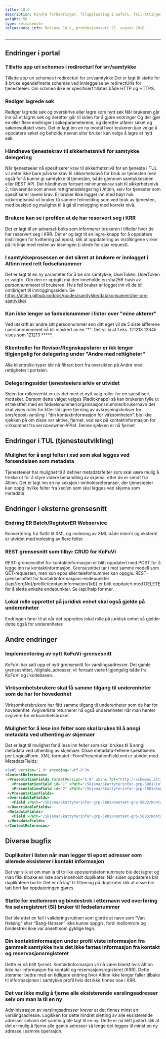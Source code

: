 ```yaml
---
title: 18.8
description: Mindre forbedringer, filopplasting i Safari, feilrettinger m.m.
weight: 50
type: releasenote
releasenote_info: Release 18.8, produksjonssatt 27. august 2018.
---
```


***
## Endringer i portal

### Tillatte app uri schemes i redirecturl for srr/samtykke

Tillatte app uri schemes i redirecturl for srr/samtykke
Det er lagt til støtte for å bruke egendefinerte schemas ved innleggelse av redirectUrls for tjenesteeier. Om schmea ikke er spesifisert tillates både HTTP og HTTPS.

### Rediger lagrede søk

Rediger lagrede søk og overskrive eller lagre som nytt søk
Når brukeren går inn på et lagret søk og deretter går til siden for å gjøre endringer Og der gjør en eller flere endringer i søkeparameterene, og deretter utfører søket og søkeresultatet vises. Det er lagt inn en ny modal hvor brukeren kan velge å oppdatere søket og beholde navnet eller bruker kan velge å lagre et nytt søk.

### Håndheve tjenestekrav til sikkerhetsnivå for samtykke delegering

Når tjenesteeier nå spesifiserer krav til sikkerhetsnivå for en tjeneste i TUL vil dette ikke bare påvirke krav til sikkerhetsnivå for bruk av tjenesten men også for å kunne gi samtykke til tjenesten, både gjennom samtykkesiden eller REST API. Det håndheves fortsatt minimumskrav satt til sikkerhetsnivå 2, tilsvarende som annen rettighetsdelegering i Altinn, selv for tjenester som spesifiserer lavere krav. Er bruker ikke logget inn med høyt nok sikkerhetsnivå vil bruker få samme feilmelding som ved bruk av tjenesten, med beskjed og mulighet til å gå til innlogging med korrekt nivå.

### Brukere kan se i profilen at de har reservert seg i KRR

Det er lagt til en advarsel-boks som informerer brukeren i tilfeller hvor de har reservert seg i KRR. Det er og lagt til en lagre-knapp for å oppdatere instillingen for kvittering på epost, slik at oppdatering av instillingene virker på lik linje med resten av løsningen (i stede for ajax request).

### I samtykkeprosessen er det sikret at brukere er innlogget i Altinn med rett fødselsnummer

Det er lagt til en ny parameter for å be om samtykke; UserToken. UserToken er valgfri. Om den er oppgitt må den inneholde en sha256-hash av personnummeret til brukeren. Hvis feil bruker er logget inn vil de bli omdirigert til innloggingssiden. Se https://altinn.github.io/docs/guides/samtykke/datakonsument/be-om-samtykke/

### Kan ikke lenger se fødselsnummer i lister over "mine aktører"

Ved utskrift av andre sitt personnummer enn ditt eget vil de 5 siste sifferene i personnummeret nå bli maskert av en “*“. Det vil si at f.eks. 121213 12345 vises som 121213 *****.

### Klientroller for Revisor/Regnskapsfører er ikk lenger tilgjengelig for delegering under "Andre med rettigheter"

Alle klientrolle-typer blir nå filtrert bort fra oversikten på Andre med rettigheter i portalen.

### Delegeringssider tjenesteeiers arkiv er utvidet

Siden for rolleoverikt er utvidet med et nytt valg roller for en spesifisert mottaker. Dersom dette valget velges (Radioknapp) så kan brukeren fylle ut et tekstfelt med en fødselsnummer/organisasjonsnummer/brukernavn  det skal vises roller for.Etter tidligere fjerning av avkrysningsbokser for sms/epost-varsling i “din kontaktinformasjon for virksomheten”, ble ikke sjekken på om disse var aktive, fjernet, ved søk på kontaktinformasjon for virksomhet fra serviceowner-APIet. Denne sjekken er nå fjernet

## Endringer i TUL (tjenesteutvikling)

### Mulighet for å angi felter i xsd som skal legges ved forsendelsen som metadata

Tjenesteeier har mulighet til å definer metadatafelter som skal være mulig å trekke ut for å styre videre behandling av skjema, etter de er sendt fra Altinn.
Det er lagt inn en ny seksjon i innholdsreferanser, der tjenesteeier kan oppgi hvilke felter fra xsd’en som skal legges ved skjema som metadata.

## Endringer i eksterne grensesnitt

### Endring ER Batch/RegisterER Webservice

Konvertering fra flatfil til XML og innlesing av XML både internt og eksternt er utvidet med innlesing av flere felter.

### REST grensesnitt som tilbyr CRUD for KoFuVi

REST-grensesnittet for kontaktinformasjon er blitt oppdatert med POST for å legge inn ny kontaktinformasjon. Grensesnittet tar i mot samme modell som GET-requesten, men kun epos eller telefonnummer kan oppgis. REST-grensesnittet for kontaktinformasjons-endepunkter (/api/{orgNo}/profile/contactinformation/{id}) er blitt oppdatert med DELETE for å slette enkelte endepunkter. Se /api/help for mer.

### Lokal rolle opprettet på juridisk enhet skal også gjelde på underenheter

Endringen fører til at når det opprettes lokal rolle på juridisk enhet så gjelder dette også for underenheter.

## Andre endringer

### Implementering av nytt KoFuVi-grensesnitt

KoFuVi har satt opp et nytt grensesnitt for varslingsadresser.
Det gamle grensesnittet, /digitale_adresser, vil fortsatt være tilgjengelig både fra KoFuVi og i kodebasen.

### Virksomhetsbrukere skal få samme tilgang til underenheter som de har for hovedenhet

Virksomhetsbrukere har fått samme tilgang til underenheter som de har for hovedenhet.
Avgiverliste returnerer nå også underenheter når man henter avgivere for virksomhetsbruker.

### Mulighet for å lese inn felter som skal brukes til å anngi metadata ved uthenting av skjemaer

Det er lagt til mulighet for å lese inn felter som skal brukes til å anngi metadata ved uthenting av skjemaer.
Disse metadata-feltene spesifiseres per LogicalForm. XML-formatet i FormPresentationField.xml er utvidet med MetadataFields:

 ```xml
 <?xml version="1.0" encoding="utf-8"?>
 <ContentReferences>
  <PresentationFields formatVersion="1.0" xmlns:fpf="http://schemas.altinn.no/tul/2009/formpresentationfield">
    <PresentationField id="1" xPath="/Skjema/Skattyterinfor-grp-5801/info-grp-5802/EnhetOrganisasjonsnummer-datadef-18" pageName="view1.xsl" />
    <PresentationField id="2" xPath="/Skjema/Skattyterinfor-grp-5801/Kontakt-grp-5803/KontaktpersonNavn-datadef-2" pageName="view1.xsl" />
  </PresentationFields>
  <OverridableFields>
    <Field xPath="/Skjema/Skattyterinfor-grp-5801/Kontakt-grp-5803/KontaktpersonNavn-datadef-2" pageName="view1.xsl" />
  </OverridableFields>
  <MetadataFields>
    <Field xPath="/Skjema/Skattyterinfor-grp-5801/Kontakt-grp-5803/KontaktpersonNavn-datadef-2" pageName="view1.xsl"  key="kontaktpersonNavn" />
  </MetadataFields>
</ContentReferences>
```

## Diverse bugfix

### Duplikater i listen når man legger til epost adresser som allerede eksisterer i kontakt informasjon

Det var slik at om man la til to like eposter/telefonnummere ble det lagret og man fikk tilbake en liste som inneholdt duplikater. Når siden oppdateres blir duplikatene borte. Det er nå lagt til filtrering på duplikater slik at disse blir tatt bort før oppdateringen gjøres.

### Støtte for mellomrom og bindestrek i etternavn ved overføring fra selvregistrert (SI) bruker til fødselsnummer

Det ble ettet en feil i valideringsrutinen som gjorde at navn som “Van Helsing” eller “Bang-Hansen” ikke kunne oppgis, fordi mellomrom og bindestrek ikke var ansett som gyldige tegn.

### Din kontaktinformasjon under profil viste informasjon fra gammelt samtykke hvis det ikke fantes informasjon fra kontakt og reservasjonsregisteret

Dette er nå blitt fjernet. Kontaktinformasjon vil nå være blankt hvis Altinn ikke har informasjon fra kontakt og reservasjonsregisteret (KRR). Dette stemmer bedre med en tidligere endring hvor Altinn ikke lenger faller tilbake til informasjonen i samtykke profil hvis det ikke finnes noe i KRR.

### Det var ikke mulig å fjerne alle eksisterende varslingsadresser selv om man la til en ny

Administrasjon av varslingsadresser krever at det finnes minst en varslingsadresse. Logikken for dette hindret sletting av alle eksisterende adresser selvom det samtidig ble lagt til en ny. Dette er nå blitt justert slik at det er mulig å fjerne alle gamle adresser så lenge det legges til minst en ny adresse i samme operasjon.
